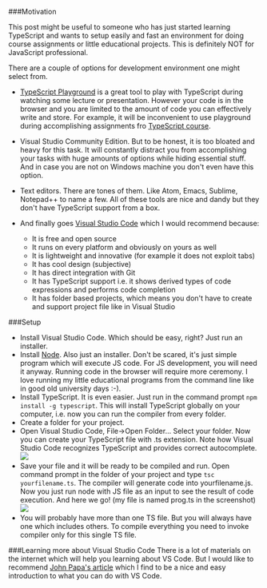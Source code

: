 ###Motivation

This post might be useful to someone who has just started learning TypeScript and wants to setup easily and fast an environment for doing course assignments or little educational projects. This is definitely NOT for JavaScript professional.

There are a couple of options for development environment one might select from.
* [TypeScript Playground](http://www.typescriptlang.org/play/) is a great tool to play with TypeScript during watching some lecture or presentation. However your code is in the browser and you are limited to the amount of code you can effectively write and store. For example, it will be inconvenient to use playground during accomplishing assignments fro [TypeScript course](https://www.edx.org/course/introduction-typescript-microsoft-dev201x-1). 

* Visual Studio Community Edition. But to be honest, it is too bloated and heavy for this task. It will constantly distract you from accomplishing your tasks with huge amounts of options while hiding essential stuff. And in case you are not on Windows machine you don't even have this option.

* Text editors. There are tones of them. Like Atom, Emacs, Sublime, Notepad++ to name a few. All of these tools are nice and dandy but they don't have TypeScript support from a box.

* And finally goes [Visual Studio Code](https://code.visualstudio.com/) which I would recommend because:
  * It is free and open source
  * It runs on every platform and obviously on yours as well
  * It is lightweight and innovative (for example it does not exploit tabs)
  * It has cool design (subjective)
  * It has direct integration with Git
  * It has TypeScript support i.e. it shows derived types of code expressions and performs code completion
  * It has folder based projects, which means you don't have to create and support project file like in Visual Studio 
  
###Setup
 * Install Visual Studio Code. Which should be easy, right? Just run an installer.
 * Install [Node](https://nodejs.org/en/). Also just an installer. Don't be scared, it's just simple program which will execute JS code. For JS development, you will need it anyway. Running code in the browser will require more ceremony. I love running my little educational programs from the command line like in good old university days :-). 
 * Install TypeScript. It is even easier. Just run in the command prompt `npm install -g typescript`. This will install TypeScript globally on your computer, i.e. now you can run the compiler from every folder.
 * Create a folder for your project.
 * Open Visual Studio Code, File->Open Folder... Select your folder. Now you can create your TypeScript file with .ts extension. Note how Visual Studio Code recognizes TypeScript and provides correct autocomplete.
 ![](http://puu.sh/nYBSe/1a9f32a6ef.png)
* Save your file and it will be ready to be compiled and run. Open command prompt in the folder of your project and type `tsc yourfilename.ts`. The compiler will generate code into yourfilename.js. Now you just run node with JS file as an input to see the result of code execution. And here we go! (my file is named prog.ts in the screenshot) ![](http://puu.sh/nZEtY/ea62f3b464.png)
* You will probably have more than one TS file. But you will always have one which includes others. To compile everything you need to invoke compiler only for this single TS file.

###Learning more about Visual Studio Code
There is a lot of materials on the internet which will help you learning about VS Code. But I would like to recommend [John Papa's article](http://johnpapa.net/getting-started-with-visual-studio-code/) which I find to be a nice and easy introduction to what you can do with VS Code.
